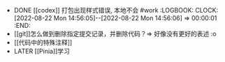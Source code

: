 - DONE [[codex]] 打包出现样式错误, 本地不会 #work
  :LOGBOOK:
  CLOCK: [2022-08-22 Mon 14:56:05]--[2022-08-22 Mon 14:56:06] =>  00:00:01
  :END:
- [[git]]怎么做到删除指定提交记录，并删除代码？=> 好像没有更好的表述 :o
- [[代码中的特殊注释]]
- LATER [[Pinia]]学习